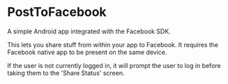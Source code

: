 PostToFacebook
==============

A simple Android app integrated with the Facebook SDK. 

This lets you share stuff from within your app to Facebook. It requires the Facebook native app to be present
on the same device. 

If the user is not currently logged in, it will prompt the user to log in before taking them to the 'Share Status' 
screen. 


